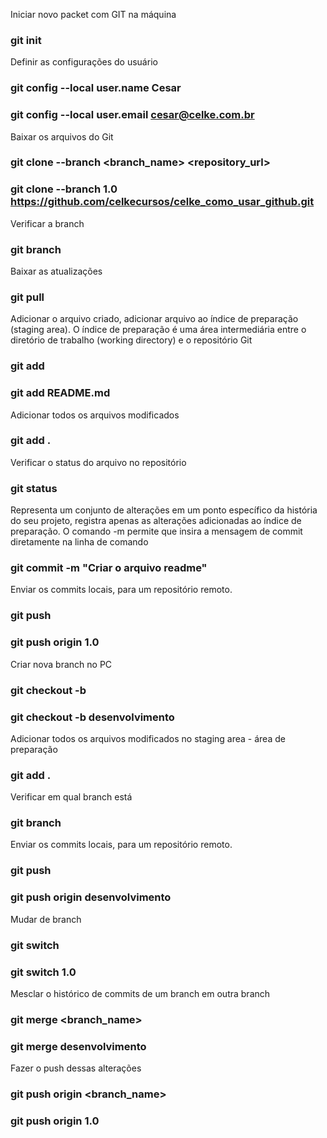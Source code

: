 Iniciar novo packet com GIT na máquina 
### git init

Definir as configurações do usuário
### git config --local user.name Cesar
### git config --local user.email cesar@celke.com.br

Baixar os arquivos do Git
### git clone --branch <branch_name> <repository_url>
### git clone --branch 1.0 https://github.com/celkecursos/celke_como_usar_github.git

Verificar a branch
### git branch 

Baixar as atualizações
### git pull

Adicionar o arquivo criado, adicionar arquivo ao índice de preparação (staging area). 
O índice de preparação é uma área intermediária entre o diretório de trabalho (working directory) e o repositório Git
### git add <file>
### git add README.md

Adicionar todos os arquivos modificados
### git add .

Verificar o status do arquivo no repositório
### git status

Representa um conjunto de alterações em um ponto específico da história do seu projeto, registra apenas as alterações adicionadas ao índice de preparação.
O comando -m permite que insira a mensagem de commit diretamente na linha de comando
### git commit -m "Criar o arquivo readme"

Enviar os commits locais, para um repositório remoto.
### git push <remote> <branch>
### git push origin 1.0

Criar nova branch no PC
### git checkout -b <branch>
### git checkout -b desenvolvimento

Adicionar todos os arquivos modificados no staging area - área de preparação
### git add .

Verificar em qual branch está
### git branch

Enviar os commits locais, para um repositório remoto.
### git push <remote> <branch>
### git push origin desenvolvimento

Mudar de branch
### git switch <branch>
### git switch 1.0

Mesclar o histórico de commits de um branch em outra branch
### git merge <branch_name>
### git merge desenvolvimento

Fazer o push dessas alterações
### git push origin <branch_name>
### git push origin 1.0